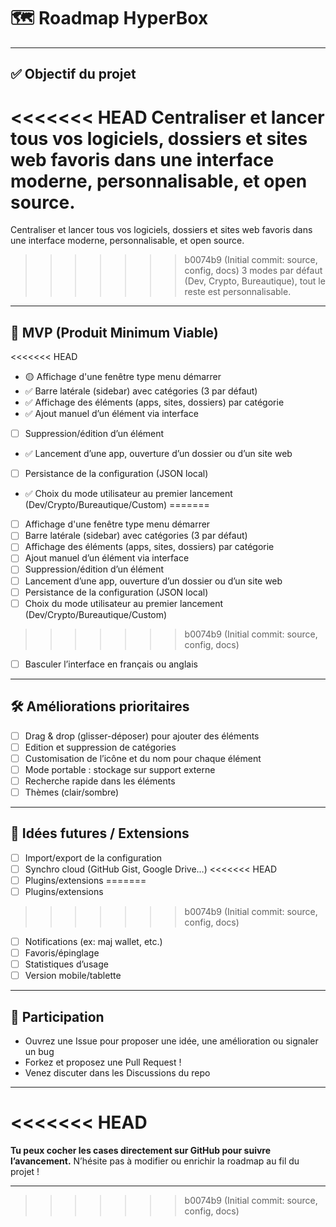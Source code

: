 # 🗺️ Roadmap HyperBox

---

## ✅ Objectif du projet

<<<<<<< HEAD
Centraliser et lancer tous vos logiciels, dossiers et sites web favoris dans une interface moderne, personnalisable, et open source.  
=======
Centraliser et lancer tous vos logiciels, dossiers et sites web favoris dans une interface moderne, personnalisable, et open source.
>>>>>>> b0074b9 (Initial commit: source, config, docs)
3 modes par défaut (Dev, Crypto, Bureautique), tout le reste est personnalisable.

---

## 🚦 MVP (Produit Minimum Viable)

<<<<<<< HEAD
- 🟡 Affichage d'une fenêtre type menu démarrer
- ✅ Barre latérale (sidebar) avec catégories (3 par défaut)
- ✅ Affichage des éléments (apps, sites, dossiers) par catégorie
- ✅ Ajout manuel d’un élément via interface
- [ ] Suppression/édition d’un élément
- ✅ Lancement d’une app, ouverture d’un dossier ou d’un site web
- [ ] Persistance de la configuration (JSON local)
- ✅ Choix du mode utilisateur au premier lancement (Dev/Crypto/Bureautique/Custom)
=======
- [ ] Affichage d'une fenêtre type menu démarrer
- [ ] Barre latérale (sidebar) avec catégories (3 par défaut)
- [ ] Affichage des éléments (apps, sites, dossiers) par catégorie
- [ ] Ajout manuel d’un élément via interface
- [ ] Suppression/édition d’un élément
- [ ] Lancement d’une app, ouverture d’un dossier ou d’un site web
- [ ] Persistance de la configuration (JSON local)
- [ ] Choix du mode utilisateur au premier lancement (Dev/Crypto/Bureautique/Custom)
>>>>>>> b0074b9 (Initial commit: source, config, docs)
- [ ] Basculer l’interface en français ou anglais

---

## 🛠️ Améliorations prioritaires

- [ ] Drag & drop (glisser-déposer) pour ajouter des éléments
- [ ] Edition et suppression de catégories
- [ ] Customisation de l’icône et du nom pour chaque élément
- [ ] Mode portable : stockage sur support externe
- [ ] Recherche rapide dans les éléments
- [ ] Thèmes (clair/sombre)

---

## 🌈 Idées futures / Extensions

- [ ] Import/export de la configuration
- [ ] Synchro cloud (GitHub Gist, Google Drive…)
<<<<<<< HEAD
- [ ] Plugins/extensions 
=======
- [ ] Plugins/extensions
>>>>>>> b0074b9 (Initial commit: source, config, docs)
- [ ] Notifications (ex: maj wallet, etc.)
- [ ] Favoris/épinglage
- [ ] Statistiques d’usage
- [ ] Version mobile/tablette

---

## 👥 Participation

- Ouvrez une Issue pour proposer une idée, une amélioration ou signaler un bug
- Forkez et proposez une Pull Request !
- Venez discuter dans les Discussions du repo

---
<<<<<<< HEAD
=======

**Tu peux cocher les cases directement sur GitHub pour suivre l’avancement.**
N’hésite pas à modifier ou enrichir la roadmap au fil du projet !

---
>>>>>>> b0074b9 (Initial commit: source, config, docs)
